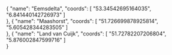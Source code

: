 {
        "name": "Eemsdelta",
        "coords": [
            "53.34542695164035",
            "6.841440142726973"
        ]     
},
{
        "name": "Maashorst",
        "coords": [
            "51.726699878925814",
            "5.605428344283505"
        ]     
},
{
        "name": "Land van Cuijk",
        "coords": [
            "51.72782207206804",
            "5.876002847599716"
        ]     
}